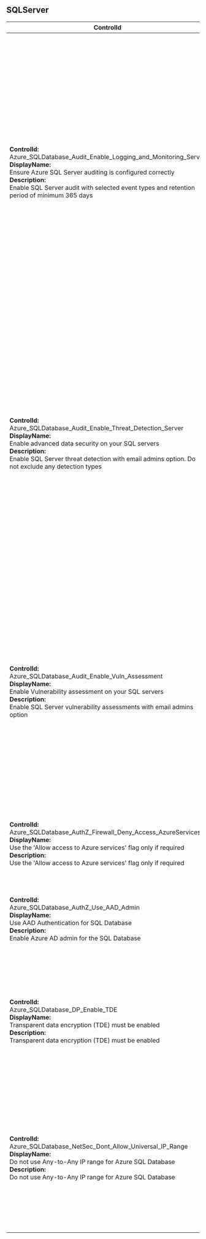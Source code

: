 ## SQLServer

| ControlId | Dependent Azure API(s) and Properties | Control spec-let |
|-----------|-------------------------------------|------------------|
| <b>ControlId:</b><br>Azure_SQLDatabase_Audit_Enable_Logging_and_Monitoring_Server<br><b>DisplayName:</b><br>Ensure Azure SQL Server auditing is configured correctly<br><b>Description: </b><br> Enable SQL Server audit with selected event types and retention period of minimum 365 days |<b>ARM API to get Auditing settings of a SQLServer: </b> <br> /subscriptions/{subscriptionId}<br>/resourceGroups/{resourceGroupName}<br>/providers/Microsoft.Sql<br>/servers/{serverName}<br>/auditingSettings/default<br>?api-version=2017-03-01-preview <br><b>Properties:</b><br> properties.AuditSetting.State<br> properties.StorageAccountSubscriptionId <br> properties.StorageEndpoint <br> properties.RetentionDays <br> properties.IsAzureMonitorTargetEnabled | <b>Passed: </b><br>All the following conditions are true - <br> a. Auditing is enabled <br> b. At least one of three types are selected (these include storage account, log analytics or event hub), <br> c. Storage details are defined <br> d. Retention period is set to at least 365 days.<br><b>Failed: </b><br>Any one of the four conditions is false - <br> a. Auditing is enabled <br> b. At least one of three types are selected (these include storage account, log analytics or event hub), <br> c. Storage details are defined <br> d. Retention period is set to at least 365 days. |
| <b>ControlId:</b><br>Azure_SQLDatabase_Audit_Enable_Threat_Detection_Server<br><b>DisplayName:</b><br>Enable advanced data security on your SQL servers<br><b>Description: </b><br> Enable SQL Server threat detection with email admins option. Do not exclude any detection types|<b>ARM API to get Auditing settings of a SQLServer: </b> <br> /subscriptions/{subscriptionId}<br>/resourceGroups/{resourceGroupName}<br>/providers/Microsoft.Sql<br>/servers/{serverName}<br>/auditingSettings/default<br>?api-version=2017-03-01-preview <br><b>Properties:</b><br> properties.State <br> <br> <b>ARM API to get Security Alert policy of a SQLServer: </b> <br> /subscriptions/{subscriptionId}<br>/resourceGroups/{resourceGroupName}<br>/providers/Microsoft.Sql<br>/servers/{serverName}<br>/securityAlertPolicies/default <br>?api-version=2017-03-01-preview<br><b>Properties:</b><br> properties.AuditSetting.State<br> properties.EmailAccountAdmins <br> properties.DisabledAlerts <br> properties.EmailAddresses | <b>Passed: </b><br>All the following conditions are true - <br> a. Auditing is enabled <br> b. Advanced threat protection setting is enabled <br> c. All Advanced Threat Protection types are enabled <br> d. Atleast one option to send email notification on alert is selected.<br><b>Failed: </b><br>Any one of the four conditions is false - <br> a. Auditing is enabled <br>  b. Advanced threat protection setting is enabled <br> c. All Advanced Threat Protection types are enabled <br> d. Atleast one option to send email notification on alert is selected. |
| <b>ControlId:</b><br>Azure_SQLDatabase_Audit_Enable_Vuln_Assessment<br><b>DisplayName:</b><br>Enable Vulnerability assessment on your SQL servers<br><b>Description: </b><br> Enable SQL Server vulnerability assessments with email admins option |<b>ARM API to get Vulnerability Assessment of a SQLServer: </b> <br> /subscriptions/{subscriptionId}<br>/resourceGroups/{resourceGroupName}<br>/providers/Microsoft.Sql<br>/servers/{serverName}<br>/vulnerabilityAssessments/default <br>?api-version=2018-06-01-preview <br><b>Properties:</b><br> properties.VulnerabilityAssessmentSetting.IsEnabled<br> properties.EmailSubscriptionAdmins <br> properties.Emails <br> properties.StorageContainerPath | <b>Passed: </b><br>All the following conditions are true - <br> a. Vulnerability assessment setting is enabled <br> b. Atleast one option to send email notification on alert is selected <br> c. Storage account container path is selected. <br><b>Failed: </b><br>Any one of the three conditions is false - <br> a. Vulnerability assessment setting is enabled <br> b. Atleast one option to send email notification on alert is selected <br> c. Storage account container path is selected. |
| <b>ControlId:</b><br>Azure_SQLDatabase_AuthZ_Firewall_Deny_Access_AzureServices<br><b>DisplayName:</b><br>Use the 'Allow access to Azure services' flag only if required<br><b>Description: </b><br> Use the 'Allow access to Azure services' flag only if required |<b>ARM API to get Firewall rules for SQLServer: </b> <br> /subscriptions/{subscriptionId}<br>/resourceGroups/{resourceGroupName}<br>/providers/Microsoft.Sql<br>/servers/{serverName}<br>/firewallRules <br> ?api-version=2014-04-01 <br><b>Properties:</b><br> properties.FirewallRuleList | <b>Passed: </b><br>Allow access to Azure services flag is on.<br><b>Failed: </b><br>Allow access to Azure services flag is off. |
| <b>ControlId:</b><br>Azure_SQLDatabase_AuthZ_Use_AAD_Admin<br><b>DisplayName:</b><br>Use AAD Authentication for SQL Database<br><b>Description: </b><br> Enable Azure AD admin for the SQL Database |<b>ARM API to get Administrators of SQLServer: </b> <br> /subscriptions/{subscriptionId}<br>/resourceGroups/{resourceGroupName}<br>/providers/Microsoft.Sql<br>/servers/{serverName}<br>/administrators<br>?api-version=2014-04-01 <br><b>Properties:</b><br> properties.IsADAdministratorEnabled | <b>Passed: </b><br>Active Directory admins are assigned on SQL Server.<br><b>Failed: </b><br>No Active Directory admin is assigned on SQL Server. |
| <b>ControlId:</b><br>Azure_SQLDatabase_DP_Enable_TDE<br><b>DisplayName:</b><br>Transparent data encryption (TDE) must be enabled<br><b>Description: </b><br> Transparent data encryption (TDE) must be enabled |<b>ARM API to get Databases of SQLServer: </b> <br> /subscriptions/{subscriptionId}<br>/resourceGroups/{resourceGroupName}<br>/providers/Microsoft.Sql<br>/servers<br>?api-version=2019-06-01-preview <br><b>Properties:</b><br> properties.Databases <br> Databases.TDEStatus | <b>Passed: </b><br>All databases for SQL server have transparent data encryption enabled, or <br>No database is present for SQL server.<br><b>Failed: </b><br>At least one of the databases for SQL server do not have transparent data encryption enabled. |
| <b>ControlId:</b><br>Azure_SQLDatabase_NetSec_Dont_Allow_Universal_IP_Range<br><b>DisplayName:</b><br>Do not use Any-to-Any IP range for Azure SQL Database<br><b>Description: </b><br> Do not use Any-to-Any IP range for Azure SQL Database |<b>ARM API to get Firewall rules for SQLServer: </b> <br> /subscriptions/{subscriptionId}<br>/resourceGroups/{resourceGroupName}<br>/providers/Microsoft.Sql<br>/servers/{serverName}<br>/firewallRules<br>?api-version=2014-04-01 <br><b>Properties:</b><br> properties.FirewallRuleList | <b>Passed: </b><br>Traffic from services within your Azure subscription, or <br>No additional firewall rule, or<br>Custom firewall rule without Any-to-Any IP range.<br><b>Failed: </b><br>Custom firewall rule with Any-to-Any IP range with Start IP address as 0.0.0.0 and End Ip address as 255.255.255.255. is found. |